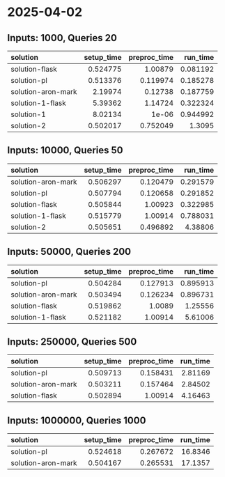 # 2025-04-02

## Inputs: 1000, Queries 20

| solution           |   setup_time |   preproc_time |   run_time |
|:-------------------|-------------:|---------------:|-----------:|
| solution-flask     |     0.524775 |       1.00879  |   0.081192 |
| solution-pl        |     0.513376 |       0.119974 |   0.185278 |
| solution-aron-mark |     2.19974  |       0.12738  |   0.187759 |
| solution-1-flask   |     5.39362  |       1.14724  |   0.322324 |
| solution-1         |     8.02134  |       1e-06    |   0.944992 |
| solution-2         |     0.502017 |       0.752049 |   1.3095   |

## Inputs: 10000, Queries 50

| solution           |   setup_time |   preproc_time |   run_time |
|:-------------------|-------------:|---------------:|-----------:|
| solution-aron-mark |     0.506297 |       0.120479 |   0.291579 |
| solution-pl        |     0.507794 |       0.120658 |   0.291852 |
| solution-flask     |     0.505844 |       1.00923  |   0.322985 |
| solution-1-flask   |     0.515779 |       1.00914  |   0.788031 |
| solution-2         |     0.505651 |       0.496892 |   4.38806  |

## Inputs: 50000, Queries 200

| solution           |   setup_time |   preproc_time |   run_time |
|:-------------------|-------------:|---------------:|-----------:|
| solution-pl        |     0.504284 |       0.127913 |   0.895913 |
| solution-aron-mark |     0.503494 |       0.126234 |   0.896731 |
| solution-flask     |     0.519862 |       1.0089   |   1.25556  |
| solution-1-flask   |     0.521182 |       1.00914  |   5.61006  |

## Inputs: 250000, Queries 500

| solution           |   setup_time |   preproc_time |   run_time |
|:-------------------|-------------:|---------------:|-----------:|
| solution-pl        |     0.509713 |       0.158431 |    2.81169 |
| solution-aron-mark |     0.503211 |       0.157464 |    2.84502 |
| solution-flask     |     0.502894 |       1.00914  |    4.16463 |

## Inputs: 1000000, Queries 1000

| solution           |   setup_time |   preproc_time |   run_time |
|:-------------------|-------------:|---------------:|-----------:|
| solution-pl        |     0.524618 |       0.267672 |    16.8346 |
| solution-aron-mark |     0.504167 |       0.265531 |    17.1357 |